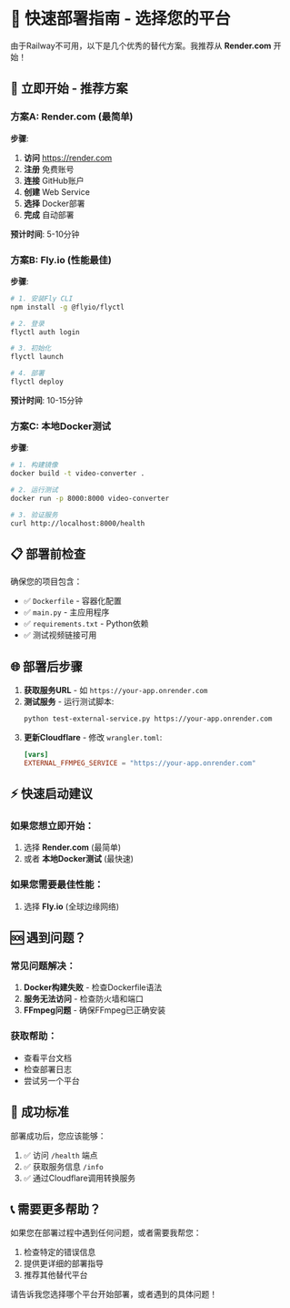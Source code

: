 # 🚀 快速部署指南 - 选择您的平台

由于Railway不可用，以下是几个优秀的替代方案。我推荐从 **Render.com** 开始！

## 🎯 立即开始 - 推荐方案

### 方案A: Render.com (最简单)
**步骤**:
1. **访问** https://render.com
2. **注册** 免费账号
3. **连接** GitHub账户
4. **创建** Web Service
5. **选择** Docker部署
6. **完成** 自动部署

**预计时间**: 5-10分钟

### 方案B: Fly.io (性能最佳)
**步骤**:
```bash
# 1. 安装Fly CLI
npm install -g @flyio/flyctl

# 2. 登录
flyctl auth login

# 3. 初始化
flyctl launch

# 4. 部署
flyctl deploy
```

**预计时间**: 10-15分钟

### 方案C: 本地Docker测试
**步骤**:
```bash
# 1. 构建镜像
docker build -t video-converter .

# 2. 运行测试
docker run -p 8000:8000 video-converter

# 3. 验证服务
curl http://localhost:8000/health
```

## 📋 部署前检查

确保您的项目包含：
- ✅ `Dockerfile` - 容器化配置
- ✅ `main.py` - 主应用程序
- ✅ `requirements.txt` - Python依赖
- ✅ 测试视频链接可用

## 🌐 部署后步骤

1. **获取服务URL** - 如 `https://your-app.onrender.com`
2. **测试服务** - 运行测试脚本:
   ```bash
   python test-external-service.py https://your-app.onrender.com
   ```
3. **更新Cloudflare** - 修改 `wrangler.toml`:
   ```toml
   [vars]
   EXTERNAL_FFMPEG_SERVICE = "https://your-app.onrender.com"
   ```

## ⚡ 快速启动建议

### 如果您想立即开始：
1. 选择 **Render.com** (最简单)
2. 或者 **本地Docker测试** (最快速)

### 如果您需要最佳性能：
1. 选择 **Fly.io** (全球边缘网络)

## 🆘 遇到问题？

### 常见问题解决：
1. **Docker构建失败** - 检查Dockerfile语法
2. **服务无法访问** - 检查防火墙和端口
3. **FFmpeg问题** - 确保FFmpeg已正确安装

### 获取帮助：
- 查看平台文档
- 检查部署日志
- 尝试另一个平台

## 🎉 成功标准

部署成功后，您应该能够：
1. ✅ 访问 `/health` 端点
2. ✅ 获取服务信息 `/info`
3. ✅ 通过Cloudflare调用转换服务

## 📞 需要更多帮助？

如果您在部署过程中遇到任何问题，或者需要我帮您：
1. 检查特定的错误信息
2. 提供更详细的部署指导
3. 推荐其他替代平台

请告诉我您选择哪个平台开始部署，或者遇到的具体问题！
